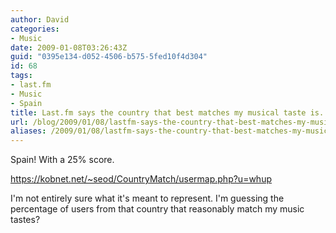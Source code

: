 ```yaml
---
author: David
categories:
- Music
date: 2009-01-08T03:26:43Z
guid: "0395e134-d052-4506-b575-5fed10f4d304"
id: 68
tags:
- last.fm
- Music
- Spain
title: Last.fm says the country that best matches my musical taste is...
url: /blog/2009/01/08/lastfm-says-the-country-that-best-matches-my-musical-taste-is/
aliases: /2009/01/08/lastfm-says-the-country-that-best-matches-my-musical-taste-is/
---
```


Spain! With a 25% score.

https://kobnet.net/~seod/CountryMatch/usermap.php?u=whup

I'm not entirely sure what it's meant to represent. I'm guessing the percentage of users from that country that reasonably match my music tastes?
